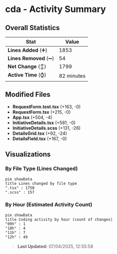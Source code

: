 # cda - Activity Summary 

## Overall Statistics

| Stat                   | Value                                                             |
| ---------------------- | ----------------------------------------------------------------- |
| **Lines Added** (➕)   | 1853                                          |
| **Lines Removed** (➖) | 54                                        |
| **Net Change** (↕)    | 1799                |
| **Active Time** (⌚)   | 82 minutes |


## Modified Files
- **RequestForm.test.tsx** (+163, -0)
- **RequestForm.tsx** (+215, -0)
- **App.tsx** (+504, -4)
- **InitiativeDetails.tsx** (+581, -0)
- **InitiativeDetails.scss** (+131, -26)
- **DetailsGrid.tsx** (+92, -24)
- **DetailsField.tsx** (+167, -0)

## Visualizations

### By File Type (Lines Changed)

```mermaid
pie showData
title Lines changed by file type
".tsx" : 1750
".scss" : 157
```

### By Hour (Estimated Activity Count)

```mermaid
pie showData
title Coding activity by hour (count of changes)
"09h" : 1
"10h" : 4
"11h" : 7
"12h" : 49
```


> **Last Updated:** 07/04/2025, 12:55:58